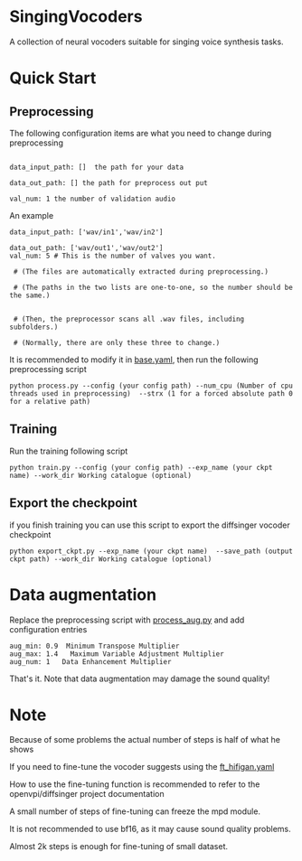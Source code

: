 # SingingVocoders
A collection of neural vocoders suitable for singing voice synthesis tasks.

# Quick Start

## Preprocessing


The following configuration items are what you need to change during preprocessing

```angular2html

data_input_path: []  the path for your data

data_out_path: [] the path for preprocess out put

val_num: 1 the number of validation audio
```
An example
```
data_input_path: ['wav/in1','wav/in2'] 

data_out_path: ['wav/out1','wav/out2']
val_num: 5 # This is the number of valves you want. 

 # (The files are automatically extracted during preprocessing.)

 # (The paths in the two lists are one-to-one, so the number should be the same.)


 # (Then, the preprocessor scans all .wav files, including subfolders.)

 # (Normally, there are only these three to change.)
```
It is recommended to modify it in [base.yaml](configs%2Fbase.yaml),
then run the following preprocessing script
```angular2html
python process.py --config (your config path) --num_cpu (Number of cpu threads used in preprocessing)  --strx (1 for a forced absolute path 0 for a relative path)

```

## Training
Run the training following script
```angular2html
python train.py --config (your config path) --exp_name (your ckpt name) --work_dir Working catalogue (optional)

```
## Export the checkpoint
if you finish training you can use this script to export the diffsinger vocoder checkpoint
```
python export_ckpt.py --exp_name (your ckpt name)  --save_path (output ckpt path) --work_dir Working catalogue (optional)
```

# Data augmentation
Replace the preprocessing script with [process_aug.py](process_aug.py) and add configuration entries
```
aug_min: 0.9  Minimum Transpose Multiplier
aug_max: 1.4   Maximum Variable Adjustment Multiplier
aug_num: 1   Data Enhancement Multiplier
```
That's it. Note that data augmentation may damage the sound quality!

# Note

Because of some problems the actual number of steps is half of what he shows

If you need to fine-tune the vocoder suggests using the [ft_hifigan.yaml](configs%2Fft_hifigan.yaml) 

How to use the fine-tuning function is recommended to refer to the openvpi/diffsinger project documentation

A small number of steps of fine-tuning can freeze the mpd module.

It is not recommended to use bf16, as it may cause sound quality problems.

Almost 2k steps is enough for fine-tuning of small dataset.





































